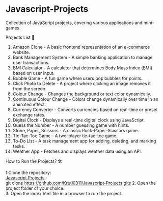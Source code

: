 # Javascript-Projects<br/>
Collection of JavaScript projects, covering various applications and mini-games.<br/>

Projects List 📂<br/>
1. Amazon Clone - A basic frontend representation of an e-commerce website.<br/>
2. Bank Management System - A simple banking application to manage user transactions.<br/>
3. BMI Calculator - A calculator that determines Body Mass Index (BMI) based on user input.<br/>
4. Bubble Game - A fun game where users pop bubbles for points.<br/>
5. Click Photo to Delete - A project where clicking an image removes it from the screen.<br/>
6. Colour Change - Changes the background or text color dynamically.<br/>
7. Continuous Colour Change - Colors change dynamically over time in an animated effect.<br/>
8. Currency Converter - Converts currencies based on real-time or preset exchange rates.<br/>
9. Digital Clock - Displays a real-time digital clock using JavaScript.<br/>
10. Guess the Number - A number guessing game with hints.<br/>
11. Stone, Paper, Scissors - A classic Rock-Paper-Scissors game.<br/>
12. Tic-Tac-Toe Game - A two-player tic-tac-toe game.<br/>
13. To-Do List - A task management app for adding, deleting, and marking tasks.<br/>
14. Weather App - Fetches and displays weather data using an API.<br/>

How to Run the Projects? 🛠<br/>

1.Clone the repository:<br/>
[Javascript Projects](https://github.com/Kruti0311/Javascript-Projects.git)<br/>
git clone https://github.com/Kruti0311/Javascript-Projects.gits
2. Open the project folder of your choice.  <br/>
3. Open the index.html file in a browser to run the project.<br/>
